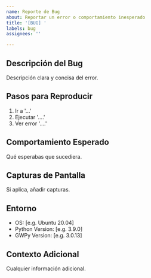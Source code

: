 ```yaml
---
name: Reporte de Bug
about: Reportar un error o comportamiento inesperado
title: '[BUG] '
labels: bug
assignees: ''

---
```


## Descripción del Bug
Descripción clara y concisa del error.

## Pasos para Reproducir
1. Ir a '...'
2. Ejecutar '....'
3. Ver error '....'

## Comportamiento Esperado
Qué esperabas que sucediera.

## Capturas de Pantalla
Si aplica, añadir capturas.

## Entorno
 - OS: [e.g. Ubuntu 20.04]
 - Python Version: [e.g. 3.9.0]
 - GWPy Version: [e.g. 3.0.13]

## Contexto Adicional
Cualquier información adicional.